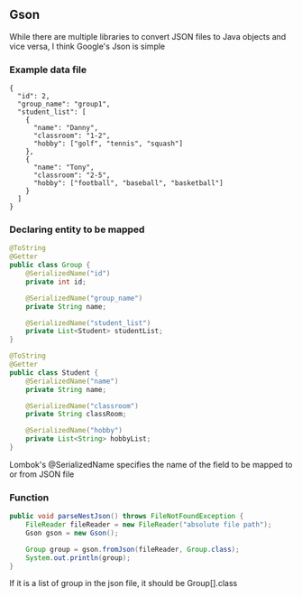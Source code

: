 ## Gson
While there are multiple libraries to convert JSON files to Java objects and vice versa, I think Google's Json is simple

### Example data file
```
{
  "id": 2,
  "group_name": "group1",
  "student_list": [
    {
      "name": "Danny",
      "classroom": "1-2",
      "hobby": ["golf", "tennis", "squash"]
    },
    {
      "name": "Tony",
      "classroom": "2-5",
      "hobby": ["football", "baseball", "basketball"]
    }
  ]
}
```

### Declaring entity to be mapped 
```java
@ToString
@Getter
public class Group {
    @SerializedName("id")
    private int id;

    @SerializedName("group_name")
    private String name;

    @SerializedName("student_list")
    private List<Student> studentList;
}

@ToString
@Getter
public class Student {
    @SerializedName("name")
    private String name;

    @SerializedName("classroom")
    private String classRoom;

    @SerializedName("hobby")
    private List<String> hobbyList;
}
```
Lombok's @SerializedName specifies the name of the field to be mapped to or from JSON file

### Function
```java
public void parseNestJson() throws FileNotFoundException {
    FileReader fileReader = new FileReader("absolute file path");
    Gson gson = new Gson();

    Group group = gson.fromJson(fileReader, Group.class);
    System.out.println(group);
}
```

If it is a list of group in the json file, it should be Group[].class

